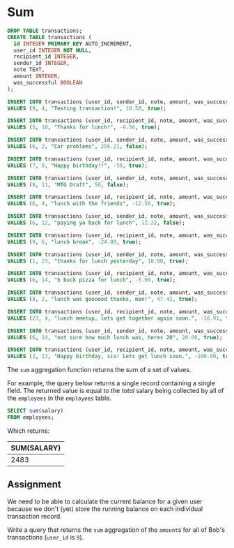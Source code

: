 # Sum
```sql
DROP TABLE transactions;
CREATE TABLE transactions (
  id INTEGER PRIMARY KEY AUTO_INCREMENT, 
  user_id INTEGER NOT NULL,
  recipient_id INTEGER, 
  sender_id INTEGER, 
  note TEXT, 
  amount INTEGER,
  was_successful BOOLEAN
);

INSERT INTO transactions (user_id, sender_id, note, amount, was_successful)
VALUES (9, 4, "Testing transaction!", 10.50, true);

INSERT INTO transactions (user_id, recipient_id, note, amount, was_successful)
VALUES (5, 10, "Thanks for lunch!", -9.56, true);

INSERT INTO transactions (user_id, sender_id, note, amount, was_successful)
VALUES (6, 2, "Car problems", 256.21, false);

INSERT INTO transactions (user_id, recipient_id, note, amount, was_successful)
VALUES (7, 8, "Happy birthday!!", -50, true);

INSERT INTO transactions (user_id, sender_id, note, amount, was_successful)
VALUES (9, 11, "MTG Draft", 50, false);

INSERT INTO transactions (user_id, recipient_id, note, amount, was_successful)
VALUES (6, 4, "lunch with the friends", -12.56, true);

INSERT INTO transactions (user_id, sender_id, note, amount, was_successful)
VALUES (6, 12, "paying ya back for lunch", 12.22, false);

INSERT INTO transactions (user_id, recipient_id, note, amount, was_successful)
VALUES (9, 6, "lunch break", -24.89, true);

INSERT INTO transactions (user_id, sender_id, note, amount, was_successful)
VALUES (1, 23, "thanks for lunch yesterday", 10.00, true);

INSERT INTO transactions (user_id, recipient_id, note, amount, was_successful)
VALUES (6, 14, "5 buck pizza for lunch", -5.00, true);

INSERT INTO transactions (user_id, sender_id, note, amount, was_successful)
VALUES (8, 2, "lunch was goooood thanks, man!", 47.42, true);

INSERT INTO transactions (user_id, recipient_id, note, amount, was_successful)
VALUES (23, 4, "lunch meetup, lets get together again soon.", -16.91, false);

INSERT INTO transactions (user_id, sender_id, note, amount, was_successful)
VALUES (6, 14, "not sure how much lunch was, heres 20", 20.00, true);

INSERT INTO transactions (user_id, recipient_id, note, amount, was_successful)
VALUES (2, 13, "Happy birthday, sis! Lets get lunch soon.", -100.00, true);
```

The `sum` aggregation function returns the sum of a set of values.

For example, the query below returns a single record containing a single field. The returned value is equal to the *total* salary being collected by all of the `employees` in the `employees` table.

```SQL
SELECT sum(salary)
FROM employees;
```

Which returns:

| SUM(SALARY) |
| ----------- |
| 2483        |

## Assignment

We need to be able to calculate the current balance for a given user because we don't (yet) store the running balance on each individual transaction record. 

Write a query that returns the `sum` aggregation of the `amount`s for all of Bob's transactions (`user_id` is `9`).
